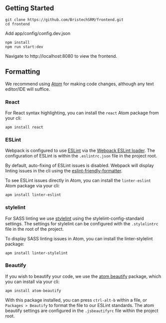 ## Getting Started

```
git clone https://github.com/BristechSRM/frontend.git
cd frontend
```

Add app/config/config.dev.json

```
npm install
npm run start:dev
```

Navigate to http://localhost:8080 to view the frontend.

## Formatting

We recommend using [Atom](https://atom.io/) for making code changes, although any text editor/IDE will suffice.

### React

For React syntax highlighting, you can install the `react` Atom package from your cli:

```
apm install react
```

### ESLint

Webpack is configured to use [ESLint](http://eslint.org/) via the [Webpack ESLint loader](https://github.com/MoOx/eslint-loader). The configuration of ESLint is within the `.eslintrc.json` file in the project root.

By default, auto-fixing of ESLint issues is disabled. Webpack will display linting issues in the cli using the [eslint-friendly-formatter](https://github.com/royriojas/eslint-friendly-formatter).

To see ESLint issues directly in Atom, you can install the `linter-eslint` Atom package via your cli:

```
apm install linter-eslint
```

### stylelint

For SASS linting we use [stylelint](http://stylelint.io/) using the stylelint-config-standard settings. The settings for stylelint can be configured with the `.stylelintrc` file in the root of the project.

To display SASS linting issues in Atom, you can install the linter-stylelint package:

```
apm install linter-stylelint
```

### Beautify

If you wish to beautify your code, we use the [atom beautify](https://atom.io/packages/atom-beautify) package, which you can install via your cli:

```
apm install atom-beautify
```

With this package installed, you can press `ctrl-alt-b` within a file, or `Packages > Beautify` to format the file to our ESLint standards. The atom beautify settings are configured in the `.jsbeautifyrc` file within the project root.
